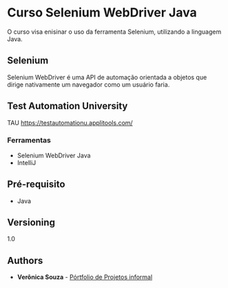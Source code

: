 # Curso Selenium WebDriver Java
O curso visa enisinar o uso da ferramenta Selenium, utilizando a linguagem Java.

## Selenium 
Selenium WebDriver é uma API de automação orientada a objetos que dirige nativamente um navegador como um usuário faria.

## Test Automation University
TAU https://testautomationu.applitools.com/

### Ferramentas 
 * Selenium WebDriver Java
 * IntelliJ

## Pré-requisito
 * Java 

## Versioning
   1.0 

## Authors

* **Verônica Souza** - [Pórtfolio de Projetos informal](https://www.instagram.com/onix.coding/)


